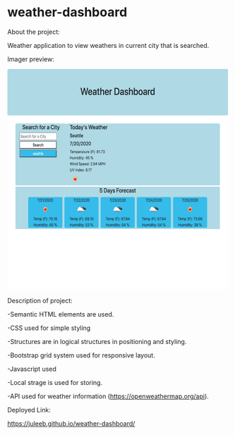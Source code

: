 # weather-dashboard
About the project:

Weather application to view weathers in current city that is searched. 

Imager preview:

<img src="assets/screenshot.png" width="500" height="500">

Description of project:

-Semantic HTML elements are used.

-CSS used for simple styling

-Structures are in logical structures in positioning and styling.

-Bootstrap grid system used for responsive layout.

-Javascript used

-Local strage is used for storing.

-API used for weather information (https://openweathermap.org/api).

Deployed Link:

https://juleeb.github.io/weather-dashboard/

